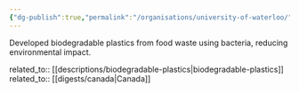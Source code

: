 ```yaml
---
{"dg-publish":true,"permalink":"/organisations/university-of-waterloo/","title":"University of Waterloo"}
---
```



Developed biodegradable plastics from food waste using bacteria, reducing environmental impact.

related_to:: [[descriptions/biodegradable-plastics\|biodegradable-plastics]]
related_to:: [[digests/canada\|Canada]]
